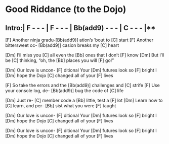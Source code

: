 # Good Riddance (to the Dojo)

## Intro:| F - - - | F - - - | Bb(add9) - - - | C - - - |**

[F] Another ninja gradu-[Bb(add9)] ation’s ’bout to [C] start
[F] Another bittersweet oc- [Bb(add9)] casion breaks my [C] heart

[Dm] I’ll miss you [C] all even the [Bb] ones that I don’t [F] know
[Dm] But I’ll be [C] thinking, “oh, the [Bb] places you will [F] go!”

[Dm] Our love is uncon- [F] ditional
Your [Dm] futures look so [F] bright
I [Dm] hope the Dojo [C] changed all of your [F] lives

[F] So take the errors and the [Bb(add9)] challenges and [C] strife
[F] Use your console log, de- [Bb(add9)] bug the code of [C] life

[Dm] Just re- [C] member code a [Bb] little, test a [F] lot
[Dm] Learn how to [C] learn, and per- [Bb] sist what you were [F] taught

[Dm] Our love is uncon- [F] ditional
Your [Dm] futures look so [F] bright
I [Dm] hope the Dojo [C] changed all of your [F] lives

[Dm] Our love is uncon- [F] ditional
Your [Dm] futures look so [F] bright
I [Dm] hope the Dojo [C] changed all of your [F] lives
